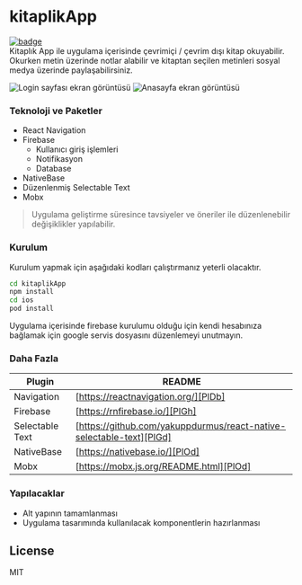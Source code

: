 # kitaplikApp 
[![badge](https://api.rnfirebase.io/coverage/ml-vision/badge)]()  
Kitaplık App ile uygulama içerisinde çevrimiçi / çevrim dışı kitap okuyabilir. Okurken metin üzerinde notlar alabilir ve kitaptan seçilen metinleri sosyal medya üzerinde paylaşabilirsiniz.

![Login sayfası ekran görüntüsü](https://github.com/yakuppdurmus/kitaplikApp/blob/master/src/assets/images/login2.png?raw=true)
![Anasayfa ekran görüntüsü](https://github.com/yakuppdurmus/kitaplikApp/blob/master/src/assets/images/ansayfa2.png?raw=true)
### Teknoloji ve Paketler

- React Navigation
- Firebase
    - Kullanıcı giriş işlemleri
    - Notifikasyon 
    - Database
- NativeBase
- Düzenlenmiş Selectable Text
- Mobx 

> Uygulama geliştirme süresince 
> tavsiyeler ve öneriler ile düzenlenebilir
> değişiklikler yapılabilir.

### Kurulum

Kurulum yapmak için aşağıdaki kodları çalıştırmanız yeterli olacaktır.

```sh
cd kitaplikApp
npm install
cd ios
pod install
```

Uygulama içerisinde firebase kurulumu olduğu için kendi hesabınıza bağlamak için google servis dosyasını düzenlemeyi unutmayın.

### Daha Fazla

| Plugin | README |
| ------ | ------ |
| Navigation | [https://reactnavigation.org/][PlDb] |
| Firebase | [https://rnfirebase.io/][PlGh] |
| Selectable Text | [https://github.com/yakuppdurmus/react-native-selectable-text][PlGd] |
| NativeBase | [https://nativebase.io/][PlOd] |
| Mobx | [https://mobx.js.org/README.html][PlOd] |

### Yapılacaklar

 - Alt yapının tamamlanması
 - Uygulama tasarımında kullanılacak komponentlerin hazırlanması

License
----

MIT

   [PlDb]: <https://reactnavigation.org/>
   [PlGh]: <https://rnfirebase.io/>
   [PlGd]: <https://github.com/yakuppdurmus/react-native-selectable-text>
   [PlOd]: <https://nativebase.io/>
   [PlMe]: <https://mobx.js.org/README.html>
